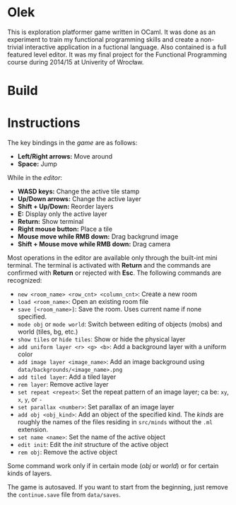 Olek
====

This is exploration platformer game written in OCaml. It was done as an experiment to train my functional
programming skills and create a non-trivial interactive application in a fuctional language. Also contained
is a full featured level editor. It was my final project for the Functional Programming course during
2014/15 at Univerity of Wrocław.

Build
=====

Instructions
============

The key bindings in the _game_ are as follows:

  * **Left/Right arrows:** Move around
  * **Space:** Jump
  
While in the _editor_:

  * **WASD keys:** Change the active tile stamp
  * **Up/Down arrows:** Change the active layer
  * **Shift + Up/Down:** Reorder layers
  * **E:** Display only the active layer
  * **Return:** Show terminal
  * **Right mouse button:** Place a tile
  * **Mouse move while RMB down:** Drag backgrund image
  * **Shift + Mouse move while RMB down:** Drag camera

Most operations in the editor are available only through the built-int mini terminal. The terminal is
activated with **Return** and the commands are confirmed with **Return** or rejected with **Esc**.
The following commands are recognized:

  * `new <room_name> <row_cnt> <column_cnt>`: Create a new room
  * `load <room_name>`: Open an existing room file
  * `save [<room_name>]`: Save the room. Uses current name if none specified.
  * `mode obj` or `mode world`: Switch between editing of objects (mobs) and world (tiles, bg, etc.)
  * `show tiles` or `hide tiles`: Show or hide the physical layer
  * `add uniform layer <r> <g> <b>`: Add a background layer with a uniform color
  * `add image layer <image_name>`: Add an image background using `data/backgrounds/<image_name>.png`
  * `add tiled layer`: Add a tiled layer
  * `rem layer`: Remove active layer
  * `set repeat <repeat>`: Set the repeat pattern of an image layer; <repeat> ca be: `xy`, `x`, `y`, or `-`
  * `set parallax <number>`: Set parallax of an image layer
  * `add obj <obj_kind>`: Add an object of the specified kind. The _kinds_ are roughly the names of
    the files residing in `src/minds` without the `.ml` extension.
  * `set name <name>`: Set the name of the active object
  * `edit init`: Edit the _init_ structure of the active object
  * `rem obj`: Remove the active object
  
Some command work only if in certain mode (_obj_ or _world_) or for certain kinds of layers.

The game is autosaved. If you want to start from the beginning, just remove the `continue.save` file from
`data/saves`.
